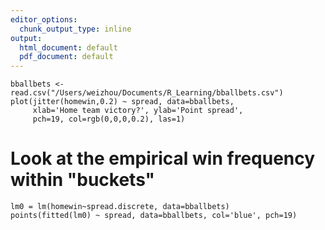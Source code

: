 ```yaml
---
editor_options:
  chunk_output_type: inline
output:
  html_document: default
  pdf_document: default
---
```


```{r setwd("/Users/weizhou/Documents/R_Learning")}
bballbets <- read.csv("/Users/weizhou/Documents/R_Learning/bballbets.csv")
plot(jitter(homewin,0.2) ~ spread, data=bballbets,
     xlab='Home team victory?', ylab='Point spread',
     pch=19, col=rgb(0,0,0,0.2), las=1)
```


# Look at the empirical win frequency within "buckets"

```spread.discrete = cut(bballbets$spread, breaks=seq(-35,45,by=10))
lm0 = lm(homewin~spread.discrete, data=bballbets)
points(fitted(lm0) ~ spread, data=bballbets, col='blue', pch=19)
```
